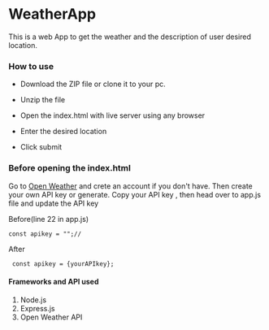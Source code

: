 # WeatherApp

This is a web App to get the weather and the description of user desired location.

 ### How to use

  * Download the ZIP file or clone it to your pc.
  
  * Unzip the file
  
  * Open the index.html with live server using any browser
  
  * Enter the desired location
  
  * Click submit
  
 ### Before opening the index.html
 
 Go to [Open Weather](https://openweather.org) and crete an account if you don't have. Then create your own API key or generate. Copy your API key , then head over to app.js file and update the API key



 Before(line 22 in app.js)
 ``` 
 const apikey = "";//
 ```
 
 
 After
 ```
  const apikey = {yourAPIkey};
 ```
 
 
#### Frameworks and API used
1. Node.js
2. Express.js
3. Open Weather API
